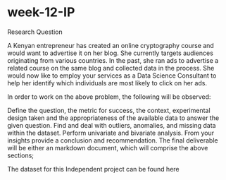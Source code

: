 # week-12-IP
Research Question

A Kenyan entrepreneur has created an online cryptography course and would want to advertise it on her blog. She currently targets audiences originating from various countries. In the past, she ran ads to advertise a related course on the same blog and collected data in the process. She would now like to employ your services as a Data Science Consultant to help her identify which individuals are most likely to click on her ads. 

In order to work on the above problem, the following will be observed:

Define the question, the metric for success, the context, experimental design taken and the appropriateness of the available data to answer the given question.
Find and deal with outliers, anomalies, and missing data within the dataset.
Perform  univariate and bivariate analysis.
From your insights provide a conclusion and recommendation.
The final deliverable will be either an markdown document,  which will comprise the above sections;

The dataset for this Independent project can be found here  
